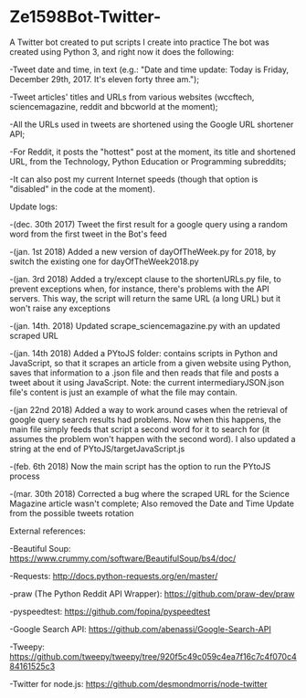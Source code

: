 # Ze1598Bot-Twitter-
A Twitter bot created to put scripts I create into practice
The bot was created using Python 3, and right now it does the following:

-Tweet date and time, in text (e.g.: "Date and time update: Today is Friday, December 29th, 2017. It's eleven forty three am.");

-Tweet articles' titles and URLs from various websites (wccftech, sciencemagazine, reddit and bbcworld at the moment);

-All the URLs used in tweets are shortened using the Google URL shortener API;

-For Reddit, it posts the "hottest" post at the moment, its title and shortened URL, from the Technology, Python Education or Programming subreddits;

-It can also post my current Internet speeds (though that option is "disabled" in the code at the moment).

Update logs:

-(dec. 30th 2017) Tweet the first result for a google query using a random word from the first tweet in the Bot's feed

-(jan. 1st 2018) Added a new version of dayOfTheWeek.py for 2018, by switch the existing one for dayOfTheWeek2018.py

-(jan. 3rd 2018) Added a try/except clause to the shortenURLs.py file, to prevent exceptions when, for instance, there's problems with the API servers. This way, the script will return the same URL (a long URL) but it won't raise any exceptions

-(jan. 14th. 2018) Updated scrape_sciencemagazine.py with an updated scraped URL

-(jan. 14th 2018) Added a PYtoJS folder: contains scripts in Python and JavaScript, so that it scrapes an article from a given website using Python, saves that information to a .json file and then reads that file and posts a tweet about it using JavaScript. Note: the current intermediaryJSON.json file's content is just an example of what the file may contain.

-(jan 22nd 2018) Added a way to work around cases when the retrieval of google query search results had problems. Now when this happens, the main file simply feeds that script a second word for it to search for (it assumes the problem won't happen with the second word). I also updated a string at the end of PYtoJS/targetJavaScript.js

-(feb. 6th 2018) Now the main script has the option to run the PYtoJS process

-(mar. 30th 2018) Corrected a bug where the scraped URL for the Science Magazine article wasn't complete; Also removed the Date and Time Update from the possible tweets rotation



External references:

-Beautiful Soup: https://www.crummy.com/software/BeautifulSoup/bs4/doc/

-Requests: http://docs.python-requests.org/en/master/

-praw (The Python Reddit API Wrapper): https://github.com/praw-dev/praw

-pyspeedtest: https://github.com/fopina/pyspeedtest

-Google Search API: https://github.com/abenassi/Google-Search-API

-Tweepy: https://github.com/tweepy/tweepy/tree/920f5c49c059c4ea7f16c7c4f070c484161525c3

-Twitter for node.js: https://github.com/desmondmorris/node-twitter
